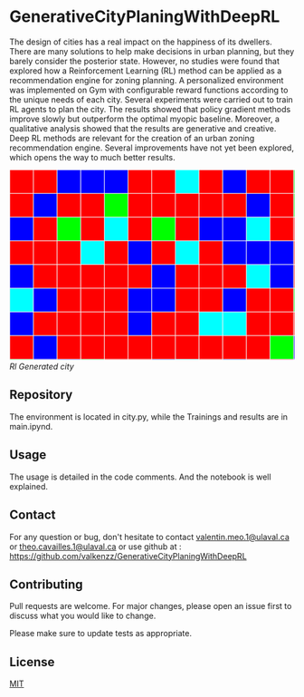 # GenerativeCityPlaningWithDeepRL

The design of cities has a real impact on the happiness of its dwellers. There are many solutions to help make decisions in urban planning, but they barely consider the posterior state. However, no studies were found that explored how a Reinforcement Learning (RL) method can be applied as a recommendation engine for zoning planning. A personalized environment was implemented on Gym with configurable reward functions according to the unique needs of each city. Several experiments were carried out to train RL agents to plan the city. The results showed that policy gradient methods improve slowly but outperform the optimal myopic baseline. Moreover, a qualitative analysis showed that the results are generative and creative. Deep RL methods are relevant for the creation of an urban zoning recommendation engine. Several improvements have not yet been explored, which opens the way to much better results.

![image](./Img&Result/GenerativeCity.png)
<br />
*Rl Generated city*

## Repository
The environment is located in city.py, while the Trainings and results are in main.ipynd.

## Usage
The usage is detailed in the code comments. And the notebook is well explained.

## Contact
For any question or bug, don't hesitate to contact valentin.meo.1@ulaval.ca or theo.cavailles.1@ulaval.ca or use github at : https://github.com/valkenzz/GenerativeCityPlaningWithDeepRL

## Contributing
Pull requests are welcome. For major changes, please open an issue first to discuss what you would like to change.

Please make sure to update tests as appropriate.
## License
[MIT](https://choosealicense.com/licenses/mit/)
